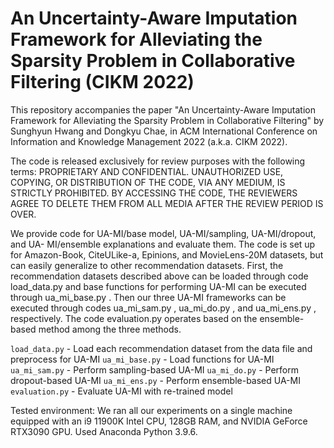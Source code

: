 # An Uncertainty-Aware Imputation Framework for Alleviating the Sparsity Problem in Collaborative Filtering (CIKM 2022)

This repository accompanies the paper "An Uncertainty-Aware Imputation Framework for Alleviating the Sparsity Problem in Collaborative Filtering" by Sunghyun Hwang and Dongkyu Chae, in ACM International Conference on Information and Knowledge Management 2022 (a.k.a. CIKM 2022).

The code is released exclusively for review purposes with the following terms: PROPRIETARY AND CONFIDENTIAL. UNAUTHORIZED USE, COPYING, OR DISTRIBUTION OF THE CODE, VIA ANY MEDIUM, IS STRICTLY PROHIBITED. BY ACCESSING THE CODE, THE REVIEWERS AGREE TO DELETE THEM FROM ALL MEDIA AFTER THE REVIEW PERIOD IS OVER.

We provide code for UA-MI/base model, UA-MI/sampling, UA-MI/dropout, and UA- MI/ensemble explanations and evaluate them. The code is set up for Amazon-Book, CiteULike-a, Epinions, and MovieLens-20M datasets, but can easily generalize to other recommendation datasets. First, the recommendation datasets described above can be loaded through code load_data.py  and base functions for performing UA-MI can be executed through ua_mi_base.py . Then our three UA-MI frameworks can be executed through codes ua_mi_sam.py , ua_mi_do.py , and ua_mi_ens.py , respectively. The code evaluation.py  operates based on the ensemble-based method among the three methods.

```load_data.py``` - Load each recommendation dataset from the data file and preprocess for UA-MI
```ua_mi_base.py``` - Load functions for UA-MI
```ua_mi_sam.py``` - Perform sampling-based UA-MI
```ua_mi_do.py``` - Perform dropout-based UA-MI
```ua_mi_ens.py``` - Perform ensemble-based UA-MI
```evaluation.py``` - Evaluate UA-MI with re-trained model

Tested environment: We ran all our experiments on a single machine equipped with an i9 11900K Intel CPU, 128GB RAM, and NVIDIA GeForce RTX3090 GPU. Used Anaconda Python 3.9.6.
